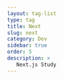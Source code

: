 ```yaml
---
layout: tag-list
type: tag
title: Next
slug: next
category: Dev
sidebar: true
order: 5
description: >
   Next.js Study
---
```

